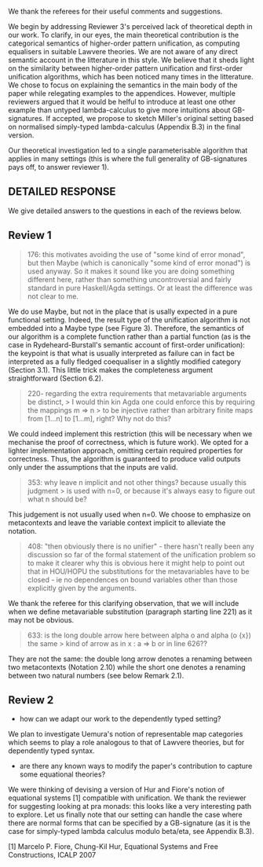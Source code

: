 We thank the referees for their useful comments and suggestions.

We begin by addressing Reviewer 3's perceived lack of theoretical depth in our work. To clarify, in our eyes, the main theoretical contribution is the categorical semantics of higher-order pattern unification, as computing equalisers in suitable Lawvere theories. We are not aware of any direct semantic account in the litterature in this style. We believe that it sheds light on the similarity between higher-order pattern unification and first-order unification algorithms, which has been noticed many times in the litterature.
We chose to focus on explaining the semantics in the main body of the paper while relegating examples to the appendices. However, multiple reviewers argued that it would be helful to introduce at least one other example than untyped lambda-calculus to give more intuitions about GB-signatures. If accepted, we propose to sketch Miller's original setting based on normalised simply-typed lambda-calculus (Appendix B.3) in the final version.

Our theoretical investigation led to a single parameterisable algorithm that applies in many settings (this is where the full generality of GB-signatures pays off, to answer reviewer 1).


DETAILED RESPONSE
-------------------
  
We give detailed answers to the questions in each of the reviews below.
  
Review 1 
-----------------

> 176: this motivates avoiding the use of "some kind of error monad", but then Maybe (which is canonically "some kind of error monad") is used anyway.  So it makes it sound like you are doing something different here, rather than something uncontroversial and fairly standard in pure Haskell/Agda settings.  Or at least the difference was not clear to me.

We do use Maybe, but not in the place that is usally expected in a pure functional setting. Indeed, the result type of the unification algorithm is not embedded into a Maybe type (see Figure 3). Therefore, the semantics of our algorithm is a complete function rather than a partial function (as is the case in Rydeheard-Burstall's semantic account of first-order unification): the keypoint is that what is usually interpreted as failure can in fact be interpreted as a fully fledged coequaliser in a slightly modified category (Section 3.1). This little trick makes the completeness argument straightforward (Section 6.2).

 > 220- regarding the extra requirements that metavariable arguments be distinct, > I would thin kin Agda one could enforce this by requiring the mappings m => n > to be injective rather than arbitrary finite maps from [1...n] to [1...m], 
 > right?  Why not do this?

 We could indeed implement this restriction (this will be necessary when we  mechanise the proof of correctness, which is future work). We opted for a lighter implementation approach, omitting certain required properties for correctness. Thus, the algorithm is guaranteed to produce valid outputs only under the assumptions that the inputs are valid.


 > 353: why leave n implicit and not other things?  because usually this judgment > is used with n=0, or because it's always easy to figure out what n should be?

 This judgement is not usually used when n=0. We choose to emphasize on metacontexts and leave the variable context implicit to alleviate the notation. 

 > 408: "then obviously there is no unifier" - there hasn't really been any 
 > discussion so far of the formal statement of the unification problem so to 
 > make it clearer why this is obvious here it might help to point out that in 
 > HOU/HOPU the substitutions for the metavariables have to be closed - ie no 
 > dependences on bound variables other than those explicitly given by the 
 > arguments.

We thank the referee for this clarifying observation, that we will include
 when we define metavariable substitution (paragraph starting line 221) as it may not be obvious.

 > 633: is the long double arrow here between alpha o and alpha (o {x}) the same > kind of arrow as in x : a => b or in line 626??

 They are not the same: the double long arrow denotes a renaming between two metacontexts (Notation 2.10) while the short one denotes a renaming  between two natural numbers (see below Remark 2.1).

Review 2
---------

- how can we adapt our work to the dependently typed setting?

We plan to investigate Uemura's notion of representable map categories which seems to play a role analogous to that of Lawvere theories, but for dependently typed syntax.

- are there any known ways to modify the paper's contribution to capture some equational theories?

We were thinking of devising a version of Hur and Fiore's notion of equational systems [1] compatible with unification. We thank the reviewer for suggesting looking at pra monads: this looks like a very interesting path to explore. Let us finally note that our setting can handle the case where there are normal forms that can be specified by a GB-signature (as it is the case for simply-typed lambda calculus modulo beta/eta, see Appendix B.3). 

[1] Marcelo P. Fiore, Chung-Kil Hur, Equational Systems and Free Constructions, ICALP 2007


